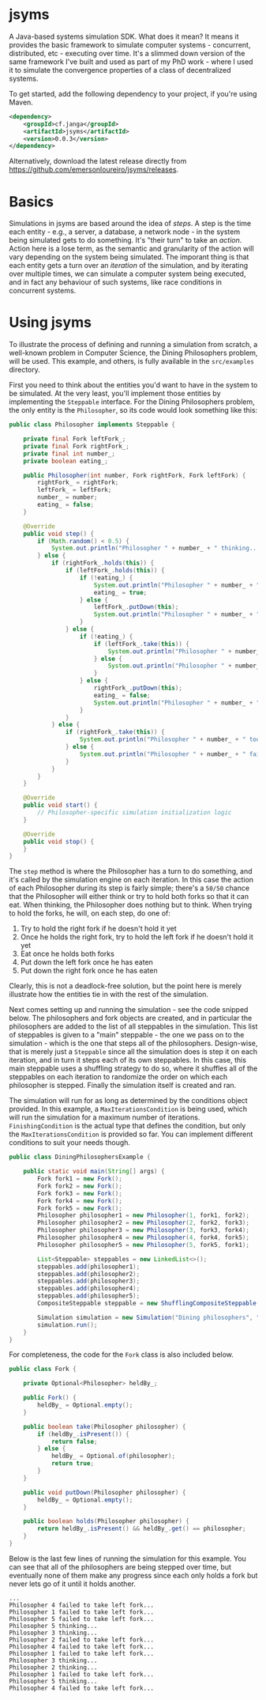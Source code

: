 # jsyms

A Java-based systems simulation SDK. What does it mean? It means it provides the basic framework to simulate computer systems - concurrent, distributed, etc - executing over time. It's a slimmed down version of the same framework I've built and used as part of my PhD work - where I used it to simulate the convergence properties of a class of decentralized systems.

To get started, add the following dependency to your project, if you're using Maven.

```xml
<dependency>
	<groupId>cf.janga</groupId>
	<artifactId>jsyms</artifactId>
	<version>0.0.3</version>
</dependency>
```

Alternatively, download the latest release directly from https://github.com/emersonloureiro/jsyms/releases.

# Basics

Simulations in jsyms are based around the idea of _steps_. A step is the time each entity - e.g., a server, a database, a network node - in the system being simulated gets to do something. It's "their turn" to take an _action_. Action here is a lose term, as the semantic and granularity of the action will vary depending on the system being simulated. The imporant thing is that each entity gets a turn over an _iteration_ of the simulation, and by iterating over multiple times, we can simulate a computer system being executed, and in fact any behaviour of such systems, like race conditions in concurrent systems.

# Using jsyms

To illustrate the process of defining and running a simulation from scratch, a well-known problem in Computer Science, the Dining Philosophers problem, will be used. This example, and others, is fully available in the `src/examples` directory.

First you need to think about the entities you'd want to have in the system to be simulated. At the very least, you'll implement those entities by implementing the `Steppable` interface. For the Dining Philosophers problem, the only entity is the `Philosopher`, so its code would look something like this:

```java
public class Philosopher implements Steppable {

    private final Fork leftFork_;
    private final Fork rightFork_;
    private final int number_;
    private boolean eating_;

    public Philosopher(int number, Fork rightFork, Fork leftFork) {
        rightFork_ = rightFork;
        leftFork_ = leftFork;
        number_ = number;
        eating_ = false;
    }

    @Override
    public void step() {
        if (Math.random() < 0.5) {
            System.out.println("Philosopher " + number_ + " thinking...");
        } else {
            if (rightFork_.holds(this)) {
                if (leftFork_.holds(this)) {
                    if (!eating_) {
                        System.out.println("Philosopher " + number_ + " eating...");
                        eating_ = true;
                    } else {
                        leftFork_.putDown(this);
                        System.out.println("Philosopher " + number_ + " put down left fork...");
                    }
                } else {
                    if (!eating_) {
                        if (leftFork_.take(this)) {
                            System.out.println("Philosopher " + number_ + " took left fork...");
                        } else {
                            System.out.println("Philosopher " + number_ + " failed to take left fork...");
                        }
                    } else {
                        rightFork_.putDown(this);
                        eating_ = false;
                        System.out.println("Philosopher " + number_ + " put down right fork...");
                    }
                }
            } else {
                if (rightFork_.take(this)) {
                    System.out.println("Philosopher " + number_ + " took right fork...");
                } else {
                    System.out.println("Philosopher " + number_ + " failed to take right fork...");
                }
            }
        }
    }

    @Override
    public void start() {
    	// Philosopher-specific simulation initialization logic
    }

    @Override
    public void stop() {
    }
}
```

The `step` method is where the Philosopher has a turn to do something, and it's called by the simulation engine on each iteration. In this case the action of each Philosopher during its step is fairly simple; there's a `50/50` chance that the Philosopher will either think or try to hold both forks so that it can eat. When thinking, the Philosopher does nothing but to think. When trying to hold the forks, he will, on each step, do one of:

1. Try to hold the right fork if he doesn't hold it yet
2. Once he holds the right fork, try to hold the left fork if he doesn't hold it yet
3. Eat once he holds both forks
4. Put down the left fork once he has eaten
5. Put down the right fork once he has eaten

Clearly, this is not a deadlock-free solution, but the point here is merely illustrate how the entities tie in with the rest of the simulation.

Next comes setting up and running the simulation - see the code snipped below. The philosophers and fork objects are created, and in particular the philosophers are added to the list of all steppables in the simulation. This list of steppables is given to a "main" steppable - the one we pass on to the simulation - which is the one that steps all of the philosophers. Design-wise, that is merely just a `Steppable` since all the simulation does is step it on each iteration, and in turn it steps each of its own steppables. In this case, this main steppable uses a shuffling strategy to do so, where it shuffles all of the steppables on each iteration to randomize the order on which each philosopher is stepped. Finally the simulation itself is created and ran.

The simulation will run for as long as determined by the conditions object provided. In this example, a `MaxIterationsCondition` is being used, which will run the simulation for a maximum number of iterations. `FinishingCondition` is the actual type that defines the condition, but only the `MaxIterationsCondition` is provided so far. You can implement different conditions to suit your needs though.

```java
public class DiningPhilosophersExample {

    public static void main(String[] args) {
        Fork fork1 = new Fork();
        Fork fork2 = new Fork();
        Fork fork3 = new Fork();
        Fork fork4 = new Fork();
        Fork fork5 = new Fork();
        Philosopher philosopher1 = new Philosopher(1, fork1, fork2);
        Philosopher philosopher2 = new Philosopher(2, fork2, fork3);
        Philosopher philosopher3 = new Philosopher(3, fork3, fork4);
        Philosopher philosopher4 = new Philosopher(4, fork4, fork5);
        Philosopher philosopher5 = new Philosopher(5, fork5, fork1);

        List<Steppable> steppables = new LinkedList<>();
        steppables.add(philosopher1);
        steppables.add(philosopher2);
        steppables.add(philosopher3);
        steppables.add(philosopher4);
        steppables.add(philosopher5);
        CompositeSteppable steppable = new ShufflingCompositeSteppable(steppables);

        Simulation simulation = new Simulation("Dining philosophers", "", steppable, new MaxIterationsCondition(100));
        simulation.run();
    }
}
```

For completeness, the code for the `Fork` class is also included below.

```java
public class Fork {

    private Optional<Philosopher> heldBy_;

    public Fork() {
        heldBy_ = Optional.empty();
    }

    public boolean take(Philosopher philosopher) {
        if (heldBy_.isPresent()) {
            return false;
        } else {
            heldBy_ = Optional.of(philosopher);
            return true;
        }
    }

    public void putDown(Philosopher philosopher) {
        heldBy_ = Optional.empty();
    }

    public boolean holds(Philosopher philosopher) {
        return heldBy_.isPresent() && heldBy_.get() == philosopher;
    }
}
```

Below is the last few lines of running the simulation for this example. You can see that all of the philosophers are being stepped over time, but eventually none of them make any progress since each only holds a fork but never lets go of it until it holds another.

```
...
Philosopher 4 failed to take left fork...
Philosopher 1 failed to take left fork...
Philosopher 5 failed to take left fork...
Philosopher 5 thinking...
Philosopher 3 thinking...
Philosopher 2 failed to take left fork...
Philosopher 4 failed to take left fork...
Philosopher 1 failed to take left fork...
Philosopher 3 thinking...
Philosopher 2 thinking...
Philosopher 1 failed to take left fork...
Philosopher 5 thinking...
Philosopher 4 failed to take left fork...
```
